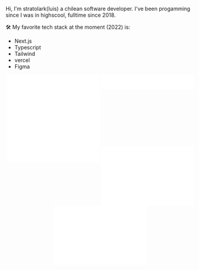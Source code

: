 Hi, I'm stratolark(luis) a chilean software developer. I've been progamming since I was in highscool, fulltime since 2018.

🛠 My favorite tech stack at the moment (2022) is:
 - Next.js
 - Typescript
 - Tailwind
 - vercel
 - Figma

<div align="center">
  <img align="top" width="49%" src="/github-metrics.svg" alt="Profile">
  <img align="top" width="49%" src="/metrics.plugin.topics.icons.svg" alt="Starred Topics"> 
  <img align="top" width="49%" src="/metrics.plugin.languages.indepth.svg" alt="Languages">
  <img align="top" width="49%" src="/metrics.plugin.isocalendar.fullyear.svg" alt="Commits Calendar">
  <img align="top" width="49%" src="/metrics.plugin.achievements.compact.svg" alt="Achievements">
</div>
